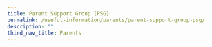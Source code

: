 ```yaml
---
title: Parent Support Group (PSG)
permalink: /useful-information/parents/parent-support-group-psg/
description: ""
third_nav_title: Parents
---
```


